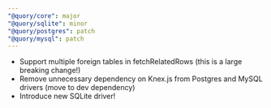 ```yaml
---
"@quory/core": major
"@quory/sqlite": minor
"@quory/postgres": patch
"@quory/mysql": patch
---
```


- Support multiple foreign tables in fetchRelatedRows (this is a large breaking change!)
- Remove unnecessary dependency on Knex.js from Postgres and MySQL drivers (move to dev dependency)
- Introduce new SQLite driver!
